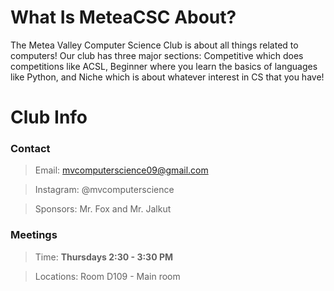 # What Is MeteaCSC About? [](#about)

The Metea Valley Computer Science Club is about all things related to computers! Our club has three major sections: Competitive which does competitions like ACSL, Beginner where you learn the basics of languages like Python, and Niche which is about whatever interest in CS that you have!

# Club Info

### Contact

>Email: mvcomputerscience09@gmail.com

>Instagram: @mvcomputerscience

>Sponsors: Mr. Fox and Mr. Jalkut

### Meetings

>Time: **Thursdays 2:30 - 3:30 PM**

>Locations: Room D109 - Main room

